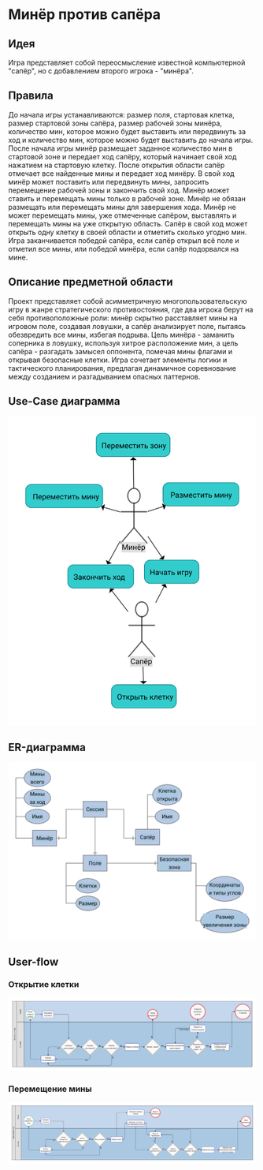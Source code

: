 # Минёр против сапёра

## Идея
Игра представляет собой переосмысление известной компьютерной "сапёр", но с добавлением второго игрока - "минёра".

## Правила
До начала игры устанавливаются: размер поля, стартовая клетка, размер стартовой зоны сапёра, размер рабочей зоны минёра, количество мин, которое можно будет выставить или передвинуть за ход и количество мин, которое можно будет выставить до начала игры. После начала игры минёр размещает заданное количество мин в стартовой зоне и передает ход сапёру, который начинает свой ход нажатием на стартовую клетку. После открытия области сапёр отмечает все найденные мины и передает ход минёру. В свой ход минёр может поставить или передвинуть мины, запросить перемещение рабочей зоны и закончить свой ход. Минёр может ставить и перемещать мины только в рабочей зоне. Минёр не обязан размещать или перемещать мины для завершения хода. Минёр не может перемещать мины, уже отмеченные сапёром, выставлять и перемещать мины на уже открытую область. Сапёр в свой ход может открыть одну клетку в своей области и отметить сколько угодно мин.
Игра заканчивается победой сапёра, если сапёр открыл всё поле и отметил все мины, или победой минёра, если сапёр подорвался на мине.

## Описание предметной области
Проект представляет собой асимметричную многопользовательскую игру в жанре стратегического противостояния, где два игрока берут на себя противоположные роли: минёр скрытно расставляет мины на игровом поле, создавая ловушки, а сапёр анализирует поле, пытаясь обезвредить все мины, избегая подрыва. Цель минёра - заманить соперника в ловушку, используя хитрое расположение мин, а цель сапёра - разгадать замысел оппонента, помечая мины флагами и открывая безопасные клетки. Игра сочетает элементы логики и тактического планирования, предлагая динамичное соревнование между созданием и разгадыванием опасных паттернов.

## Use-Case диаграмма
![Use-Case](./docs/img/use-cases.svg)

## ER-диаграмма
![ER](./docs/img/er.svg)

## User-flow
### Открытие клетки
![User-Flow-Open-Tile](./docs/img/user-flow-open-tile.svg)
### Перемещение мины
![User-Flow-Move-Mine](./docs/img/user-flow-move-mine.svg)